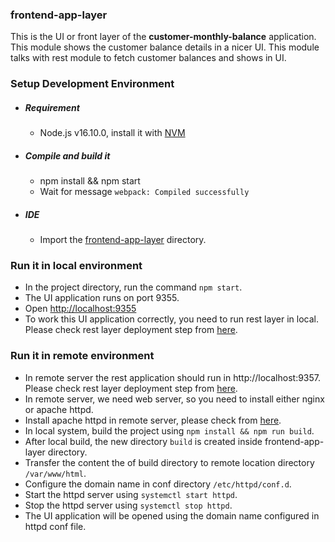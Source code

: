 ### frontend-app-layer

   This is the UI or front layer of the <b>customer-monthly-balance</b> application. This module shows the customer balance details in a nicer UI. This module talks with rest module to fetch customer balances and shows in UI.

### Setup Development Environment

- ##### Requirement
  - Node.js v16.10.0, install it with [NVM](https://github.com/creationix/nvm)

- ##### Compile and build it
  - npm install && npm start
  - Wait for message `webpack: Compiled successfully`

- ##### IDE
  - Import the [frontend-app-layer](https://github.com/prashantapal/customer-monthly-balance/tree/master/frontend-app-layer) directory.

### Run it in local environment
  - In the project directory, run the command `npm start`.
  - The UI application runs on port 9355.
  - Open [http://localhost:9355](http://localhost:9355)
  - To work this UI application correctly, you need to run rest layer in local. Please check rest layer deployment step from [here](https://github.com/prashantapal/customer-monthly-balance/tree/master/rest-app-layer#run-it-in-local-environment).

### Run it in remote environment

  - In remote server the rest application should run in http://localhost:9357. Please check rest layer deployment step from [here](https://github.com/prashantapal/customer-monthly-balance/tree/master/rest-app-layer#run-it-in-local-environment).
  - In remote server, we need web server, so you need to install either nginx or apache httpd.
  - Install apache httpd in remote server, please check from [here](https://httpd.apache.org/docs/2.4/install.html).
  - In local system, build the project using `npm install && npm run build`.
  - After local build, the new directory `build` is created inside frontend-app-layer directory.
  - Transfer the content the of build directory to remote location directory `/var/www/html`.
  - Configure the domain name in conf directory `/etc/httpd/conf.d`.
  - Start the httpd server using `systemctl start httpd`.
  - Stop the httpd server using `systemctl stop httpd`.
  - The UI application will be opened using the domain name configured in httpd conf file.
